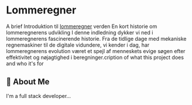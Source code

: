 
# Lommeregner

A brief Introduktion til [lommeregner](wwww.lommeregnerdk.com) verden
En kort historie om lommeregnerens udvikling
I denne indledning dykker vi ned i lommeregnerens fascinerende historie. Fra de tidlige dage med mekaniske regnemaskiner til de digitale vidundere, vi kender i dag, har lommeregnerens evolution været et spejl af menneskets evige søgen efter effektivitet og nøjagtighed i beregninger.cription of what this project does and who it's for


## 🚀 About Me
I'm a full stack developer...

